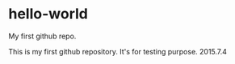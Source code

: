 # hello-world
My first github repo.

This is my first github repository. It's for testing purpose.
2015.7.4
